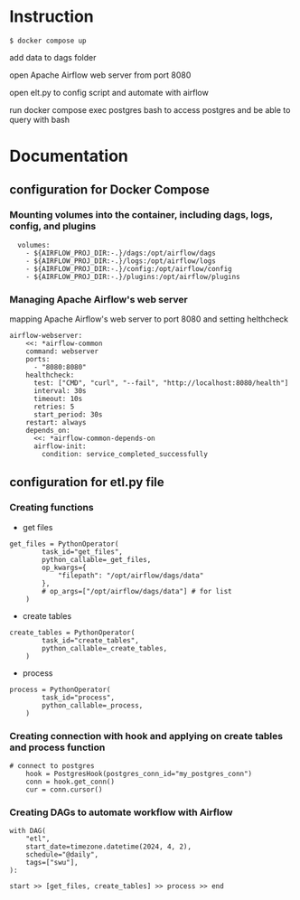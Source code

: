 # Instruction 
```
$ docker compose up
```

add data to dags folder

open Apache Airflow web server from port 8080

open elt.py 
to config script and automate with airflow

run docker compose exec postgres bash
to access postgres and be able to query with bash

# Documentation

## configuration for Docker Compose

### Mounting volumes into the container, including dags, logs, config, and plugins

```
  volumes:
    - ${AIRFLOW_PROJ_DIR:-.}/dags:/opt/airflow/dags
    - ${AIRFLOW_PROJ_DIR:-.}/logs:/opt/airflow/logs
    - ${AIRFLOW_PROJ_DIR:-.}/config:/opt/airflow/config
    - ${AIRFLOW_PROJ_DIR:-.}/plugins:/opt/airflow/plugins
```

### Managing Apache Airflow's web server

mapping Apache Airflow's web server to port 8080 and setting helthcheck

```
airflow-webserver:
    <<: *airflow-common
    command: webserver
    ports:
      - "8080:8080"
    healthcheck:
      test: ["CMD", "curl", "--fail", "http://localhost:8080/health"]
      interval: 30s
      timeout: 10s
      retries: 5
      start_period: 30s
    restart: always
    depends_on:
      <<: *airflow-common-depends-on
      airflow-init:
        condition: service_completed_successfully
```

## configuration for etl.py file

### Creating functions
- get files
```
get_files = PythonOperator(
        task_id="get_files",
        python_callable=_get_files,
        op_kwargs={
            "filepath": "/opt/airflow/dags/data"
        },
        # op_args=["/opt/airflow/dags/data"] # for list
    )
```

- create tables
```
create_tables = PythonOperator(
        task_id="create_tables",
        python_callable=_create_tables,
    )
```

- process
```
process = PythonOperator(
        task_id="process",
        python_callable=_process,
    )
```

### Creating connection with hook and applying on create tables and process function
```
# connect to postgres
    hook = PostgresHook(postgres_conn_id="my_postgres_conn")
    conn = hook.get_conn()
    cur = conn.cursor()
```

### Creating DAGs to automate workflow with Airflow
```
with DAG(
    "etl",
    start_date=timezone.datetime(2024, 4, 2),
    schedule="@daily",
    tags=["swu"],
):
```
```
start >> [get_files, create_tables] >> process >> end
```